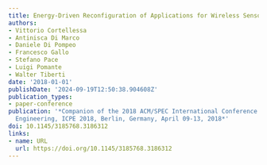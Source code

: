 ```yaml
---
title: Energy-Driven Reconfiguration of Applications for Wireless Sensor Networks
authors:
- Vittorio Cortellessa
- Antinisca Di Marco
- Daniele Di Pompeo
- Francesco Gallo
- Stefano Pace
- Luigi Pomante
- Walter Tiberti
date: '2018-01-01'
publishDate: '2024-09-19T12:50:38.904608Z'
publication_types:
- paper-conference
publication: '*Companion of the 2018 ACM/SPEC International Conference on Performance
  Engineering, ICPE 2018, Berlin, Germany, April 09-13, 2018*'
doi: 10.1145/3185768.3186312
links:
- name: URL
  url: https://doi.org/10.1145/3185768.3186312
---
```

